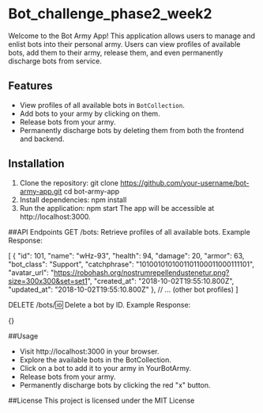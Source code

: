 # Bot_challenge_phase2_week2

Welcome to the Bot Army App! This application allows users to manage and enlist bots into their personal army. Users can view profiles of available bots, add them to their army, release them, and even permanently discharge bots from service.

## Features

- View profiles of all available bots in `BotCollection`.
- Add bots to your army by clicking on them.
- Release bots from your army.
- Permanently discharge bots by deleting them from both the frontend and backend.

## Installation

1. Clone the repository:
git clone https://github.com/your-username/bot-army-app.git
cd bot-army-app
2. Install dependencies:
npm install
3. Run the application:
npm start
The app will be accessible at http://localhost:3000.

##API Endpoints
GET /bots: Retrieve profiles of all available bots.
Example Response:

[
  {
    "id": 101,
    "name": "wHz-93",
    "health": 94,
    "damage": 20,
    "armor": 63,
    "bot_class": "Support",
    "catchphrase": "1010010101001101100011000111101",
    "avatar_url": "https://robohash.org/nostrumrepellendustenetur.png?size=300x300&set=set1",
    "created_at": "2018-10-02T19:55:10.800Z",
    "updated_at": "2018-10-02T19:55:10.800Z"
  },
  // ... (other bot profiles)
]

DELETE /bots/:id: Delete a bot by ID.
Example Response:

{}

##Usage
- Visit http://localhost:3000 in your browser.
- Explore the available bots in the BotCollection.
- Click on a bot to add it to your army in YourBotArmy.
- Release bots from your army.
- Permanently discharge bots by clicking the red "x" button.

##License
This project is licensed under the MIT License
